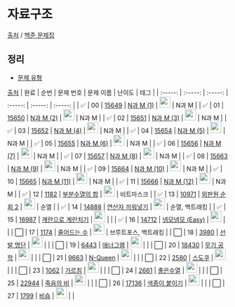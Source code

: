 # 자료구조

[출처](https://github.com/tony9402/baekjoon) /
[백준 문제집](https://www.acmicpc.net/workbook/view/7645)

<h2>정리</h2>

- <a href="./">문제 유형</a>

[출처](https://github.com/tony9402/baekjoon/tree/main/backtracking)
| 완료 | 순번 | 문제 번호 | 문제 이름 | 난이도 | 태그 |
| :-----: | :-----: | :-----: | :-----: | :-----: | :-----: |
| ✅ | 00 | <a href="https://www.acmicpc.net/problem/15649" target="_blank">15649</a> | <a href="../solution/15649.js" target="_blank">N과 M (1)</a> | <img height="25px" width="25px" src="https://static.solved.ac/tier_small/8.svg"/> | N과 M |
| ✅ | 01 | <a href="https://www.acmicpc.net/problem/15650" target="_blank">15650</a> | <a href="../solution/15650.js" target="_blank">N과 M (2)</a> | <img height="25px" width="25px" src="https://static.solved.ac/tier_small/8.svg"/> | N과 M |
| ✅ | 02 | <a href="https://www.acmicpc.net/problem/15651" target="_blank">15651</a> | <a href="../solution/15651.js" target="_blank">N과 M (3)</a> | <img height="25px" width="25px" src="https://static.solved.ac/tier_small/8.svg"/> | N과 M |
| ✅ | 03 | <a href="https://www.acmicpc.net/problem/15652" target="_blank">15652</a> | <a href="../solution/15652.js" target="_blank">N과 M (4)</a> | <img height="25px" width="25px" src="https://static.solved.ac/tier_small/8.svg"/> | N과 M |
| ✅ | 04 | <a href="https://www.acmicpc.net/problem/15654" target="_blank">15654</a> | <a href="../solution/15654.js" target="_blank">N과 M (5)</a> | <img height="25px" width="25px" src="https://static.solved.ac/tier_small/8.svg"/> | N과 M |
| ✅ | 05 | <a href="https://www.acmicpc.net/problem/15655" target="_blank">15655</a> | <a href="../solution/15655.js" target="_blank">N과 M (6)</a> | <img height="25px" width="25px" src="https://static.solved.ac/tier_small/8.svg"/> | N과 M |
| ✅ | 06 | <a href="https://www.acmicpc.net/problem/15656" target="_blank">15656</a> | <a href="../solution/15656.js" target="_blank">N과 M (7)</a> | <img height="25px" width="25px" src="https://static.solved.ac/tier_small/8.svg"/> | N과 M |
| ✅ | 07 | <a href="https://www.acmicpc.net/problem/15657" target="_blank">15657</a> | <a href="../solution/15657.js" target="_blank">N과 M (8)</a> | <img height="25px" width="25px" src="https://static.solved.ac/tier_small/8.svg"/> | N과 M |
| ✅ | 08 | <a href="https://www.acmicpc.net/problem/15663" target="_blank">15663</a> | <a href="../solution/15663.js" target="_blank">N과 M (9)</a> | <img height="25px" width="25px" src="https://static.solved.ac/tier_small/9.svg"/> | N과 M |
| ✅ | 09 | <a href="https://www.acmicpc.net/problem/15664" target="_blank">15664</a> | <a href="../solution/15664.js" target="_blank">N과 M (10)</a> | <img height="25px" width="25px" src="https://static.solved.ac/tier_small/9.svg"/> | N과 M |
| ✅ | 10 | <a href="https://www.acmicpc.net/problem/15665" target="_blank">15665</a> | <a href="../solution/15665.js" target="_blank">N과 M (11)</a> | <img height="25px" width="25px" src="https://static.solved.ac/tier_small/9.svg"/> | N과 M |
| ✅ | 11 | <a href="https://www.acmicpc.net/problem/15666" target="_blank">15666</a> | <a href="../solution/15666.js" target="_blank">N과 M (12)</a> | <img height="25px" width="25px" src="https://static.solved.ac/tier_small/9.svg"/> | N과 M |
| ✅ | 12 | <a href="https://www.acmicpc.net/problem/1182" target="_blank">1182</a> | <a href="../solution/1182.js" target="_blank">부분수열의 합</a> | <img height="25px" width="25px" src="https://static.solved.ac/tier_small/9.svg"/> | 비트마스크 |
| ✅ | 13 | <a href="https://www.acmicpc.net/problem/10971" target="_blank">10971</a> | <a href="../solution/10971.js" target="_blank">외판원 순회 2</a> | <img height="25px" width="25px" src="https://static.solved.ac/tier_small/9.svg"/> | 순열 |
| ✅ | 14 | <a href="https://www.acmicpc.net/problem/14888" target="_blank">14888</a> | <a href="../solution/14888.js" target="_blank">연산자 끼워넣기</a> | <img height="25px" width="25px" src="https://static.solved.ac/tier_small/10.svg"/> | 순열, 백트래킹 |
| ✅ | 15 | <a href="https://www.acmicpc.net/problem/16987" target="_blank">16987</a> | <a href="../solution/16987.js" target="_blank">계란으로 계란치기</a> | <img height="25px" width="25px" src="https://static.solved.ac/tier_small/11.svg"/> | |
| ✅ | 16 | <a href="https://www.acmicpc.net/problem/14712" target="_blank">14712</a> | <a href="../solution/14712.js" target="_blank">넴모넴모 (Easy)</a> | <img height="25px" width="25px" src="https://static.solved.ac/tier_small/11.svg"/> | |
| ⬜️ | 17 | <a href="https://www.acmicpc.net/problem/1174" target="_blank">1174</a> | <a href="../solution/1174.js" target="_blank">줄어드는 수</a> | <img height="25px" width="25px" src="https://static.solved.ac/tier_small/11.svg"/> | 브루트포스, 백트래킹 |
| ⬜️ | 18 | <a href="https://www.acmicpc.net/problem/3980" target="_blank">3980</a> | <a href="../solution/3980.js" target="_blank">선발 명단</a> | <img height="25px" width="25px" src="https://static.solved.ac/tier_small/11.svg"/> | |
| ⬜️ | 19 | <a href="https://www.acmicpc.net/problem/6443" target="_blank">6443</a> | <a href="../solution/6443.js" target="_blank">애너그램</a> | <img height="25px" width="25px" src="https://static.solved.ac/tier_small/11.svg"/> | |
| ⬜️ | 20 | <a href="https://www.acmicpc.net/problem/18430" target="_blank">18430</a> | <a href="../solution/18430.js" target="_blank">무기 공학</a> | <img height="25px" width="25px" src="https://static.solved.ac/tier_small/12.svg"/> | |
| ⬜️ | 21 | <a href="https://www.acmicpc.net/problem/9663" target="_blank">9663</a> | <a href="../solution/9663.js" target="_blank">N-Queen</a> | <img height="25px" width="25px" src="https://static.solved.ac/tier_small/12.svg"/> | |
| ⬜️ | 22 | <a href="https://www.acmicpc.net/problem/2580" target="_blank">2580</a> | <a href="../solution/2580.js" target="_blank">스도쿠</a> | <img height="25px" width="25px" src="https://static.solved.ac/tier_small/12.svg"/> | |
| ⬜️ | 23 | <a href="https://www.acmicpc.net/problem/1062" target="_blank">1062</a> | <a href="../solution/1062.js" target="_blank">가르침</a> | <img height="25px" width="25px" src="https://static.solved.ac/tier_small/12.svg"/> | |
| ⬜️ | 24 | <a href="https://www.acmicpc.net/problem/2661" target="_blank">2661</a> | <a href="../solution/2661.js" target="_blank">좋은수열</a> | <img height="25px" width="25px" src="https://static.solved.ac/tier_small/12.svg"/> | |
| ⬜️ | 25 | <a href="https://www.acmicpc.net/problem/22944" target="_blank">22944</a> | <a href="../solution/22944.js" target="_blank">죽음의 비</a> | <img height="25px" width="25px" src="https://static.solved.ac/tier_small/13.svg"/> | |
| ⬜️ | 26 | <a href="https://www.acmicpc.net/problem/17136" target="_blank">17136</a> | <a href="../solution/17136.js" target="_blank">색종이 붙이기</a> | <img height="25px" width="25px" src="https://static.solved.ac/tier_small/14.svg"/> | |
| ⬜️ | 27 | <a href="https://www.acmicpc.net/problem/1799" target="_blank">1799</a> | <a href="../solution/1799.js" target="_blank">비숍</a> | <img height="25px" width="25px" src="https://static.solved.ac/tier_small/15.svg"/> | |
